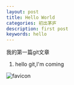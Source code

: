 ```yaml
---
layout: post
title: Hello World
categories: 初出茅庐
description: first post
keywords: hello
---
```


我的第一篇git文章

1. hello git,I'm coming


![favicon](/favicon.ico)